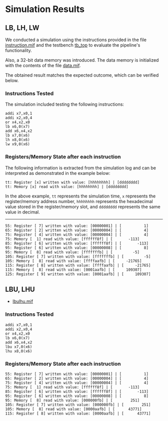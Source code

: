 # Simulation Results

## LB, LH, LW

We conducted a simulation using the instructions provided in the file [instruction.mif](instruction.mif) and the testbench [tb_top](/verif/tb_top.sv) to evaluate the pipeline's functionality.

Also, a 32-bit data memory was introduced. The data memory is initialized with the contents of the file [data.mif](data.mif).

The obtained result matches the expected outcome, which can be verified below.

### Instructions Tested

The simulation included testing the following instructions:

```assembly
addi x7,x0,1
addi x2,x0,4
or x4,x2,x0
lb x6,0(x7)
add x6,x4,x2
lb x7,0(x6)
lh x8,0(x6)
lw x9,0(x6)
```

### Registers/Memory State after each instruction

The following information is extracted from the simulation log and can be interpreted as demonstrated in the example below:

```shell
tt: Register [x] written with value: [hhhhhhhh] | [dddddddd]
tt: Memory [x] read with value: [hhhhhhhh] | [dddddddd]
```

In the above example, `tt` represents the simulation time, `x` represents the register/memory address number, `hhhhhhhh` represents the hexadecimal value stored in the register/memory slot, and `dddddddd` represents the same value in decimal.

---

```shell
55: Register [ 7] written with value: [00000001] | [          1]
65: Register [ 2] written with value: [00000004] | [          4]
75: Register [ 4] written with value: [00000004] | [          4]
75: Memory [  1] read with value: [ffffff8f] | [       -113]
85: Register [ 6] written with value: [ffffff8f] | [       -113]
95: Register [ 6] written with value: [00000008] | [          8]
95: Memory [  8] read with value: [fffffffb] | [         -5]
105: Register [ 7] written with value: [fffffffb] | [         -5]
105: Memory [  8] read with value: [ffffaafb] | [     -21765]
115: Register [ 8] written with value: [ffffaafb] | [     -21765]
115: Memory [  8] read with value: [0001aafb] | [     109307]
125: Register [ 9] written with value: [0001aafb] | [     109307]
```

## LBU, LHU
- [lbulhu.mif](lbulhu.mif)

### Instructions Tested

```assembly
addi x7,x0,1
addi x2,x0,4
or x4,x2,x0
lb x6,0(x7)
add x6,x4,x2
lbu x7,0(x6)
lhu x8,0(x6)
```

### Registers/Memory State after each instruction

```shell
55: Register [ 7] written with value: [00000001] | [          1]
65: Register [ 2] written with value: [00000004] | [          4]
75: Register [ 4] written with value: [00000004] | [          4]
75: Memory [  1] read with value: [ffffff8f] | [       -113]
85: Register [ 6] written with value: [ffffff8f] | [       -113]
95: Register [ 6] written with value: [00000008] | [          8]
95: Memory [  8] read with value: [000000fb] | [        251]
105: Register [ 7] written with value: [000000fb] | [        251]
105: Memory [  8] read with value: [0000aafb] | [      43771]
115: Register [ 8] written with value: [0000aafb] | [      43771]
```
